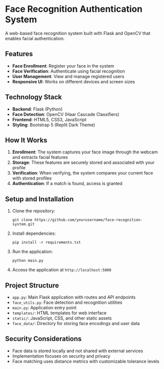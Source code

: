 # Face Recognition Authentication System

A web-based face recognition system built with Flask and OpenCV that enables facial authentication.

## Features

- **Face Enrollment**: Register your face in the system
- **Face Verification**: Authenticate using facial recognition
- **User Management**: View and manage registered users
- **Responsive UI**: Works on different devices and screen sizes

## Technology Stack

- **Backend**: Flask (Python)
- **Face Detection**: OpenCV (Haar Cascade Classifiers)
- **Frontend**: HTML5, CSS3, JavaScript
- **Styling**: Bootstrap 5 (Replit Dark Theme)

## How It Works

1. **Enrollment**: The system captures your face image through the webcam and extracts facial features
2. **Storage**: These features are securely stored and associated with your profile
3. **Verification**: When verifying, the system compares your current face with stored profiles
4. **Authentication**: If a match is found, access is granted

## Setup and Installation

1. Clone the repository:
   ```
   git clone https://github.com/yourusername/face-recognition-system.git
   ```

2. Install dependencies:
   ```
   pip install -r requirements.txt
   ```

3. Run the application:
   ```
   python main.py
   ```

4. Access the application at `http://localhost:5000`

## Project Structure

- `app.py`: Main Flask application with routes and API endpoints
- `face_utils.py`: Face detection and recognition utilities
- `main.py`: Application entry point
- `templates/`: HTML templates for web interface
- `static/`: JavaScript, CSS, and other static assets
- `face_data/`: Directory for storing face encodings and user data

## Security Considerations

- Face data is stored locally and not shared with external services
- Implementation focuses on security and privacy
- Face matching uses distance metrics with customizable tolerance levels